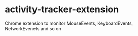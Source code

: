 # activity-tracker-extension
Chrome extension to monitor MouseEvents, KeyboardEvents, NetworkEvenets and so on
